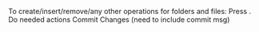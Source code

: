 To create/insert/remove/any other operations for folders and files:
Press . 
Do needed actions
Commit Changes (need to include commit msg)

